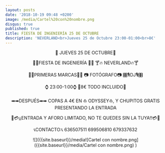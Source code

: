 ```yaml
---
layout: posts
date: '2018-10-19 09:48 +0200'
image: /media/Cartel%20con%20nombre.png
disqus: true
published: true
title: FIESTA DE INGENIERÍA 25 DE OCTUBRE
description: 'NEVERLAND<br>Jueves 25 de Octubre 23:00-01:00<br>8€'
---
```

<style>
p{
text-align: center;
}
</style>

📆 JUEVES 25 DE OCTUBRE📆

🍻🎉FIESTA DE INGENIERÍA 🎉🍻
🍸🔥 NEVERLAND🔥🍸

🍹🍾PRIMERAS MARCAS🍾🍷
📷 FOTÓGRAFO📷
🎛🎙DJ🎙🎛

⌚ 23:00-1:00⌚
💸8€ TODO INCLUIDO💸

➡➡DESPUÉS➡➡ 
COPAS A 4€ EN ⛵ ODYSSEY⛵, Y CHUPITOS GRATIS PRESENTANDO LA ENTRADA

📢💳¡¡ENTRADA Y AFORO LIMITADO, NO TE QUEDES SIN LA TUYA!!💳📢

📞CONTACTO:📞
636507511
699506810
679337632

![]({{site.baseurl}}/media![Cartel con nombre.png]({{site.baseurl}}/media/Cartel con nombre.png)
)
